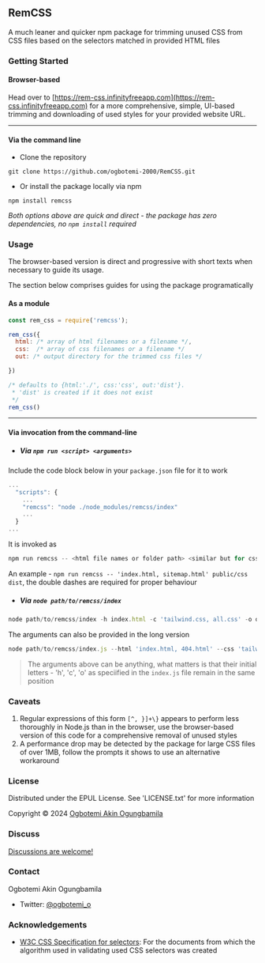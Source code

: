 ## RemCSS

A much leaner and quicker npm package for trimming unused CSS from CSS files based on the selectors matched in provided HTML files


### Getting Started


#### Browser-based
Head over to [https://rem-css.infinityfreeapp.com](https://rem-css.infinityfreeapp.com) for a more comprehensive, simple, UI-based trimming and downloading of used styles for your provided website URL.

___

#### Via the command line
+ Clone the repository
```
git clone https://github.com/ogbotemi-2000/RemCSS.git
```

+ Or install the package locally via npm

```
npm install remcss
```

_Both options above are quick and direct - the package has zero dependencies, no `npm install` required_


### Usage

The browser-based version is direct and progressive with short texts when necessary to guide its usage.


The section below comprises guides for using the package programatically

#### As a module

```js
const rem_css = require('remcss');

rem_css({
  html: /* array of html filenames or a filename */,
  css:  /* array of css filenames or a filename */
  out: /* output directory for the trimmed css files */

})

/* defaults to {html:'./', css:'css', out:'dist'}.
 * 'dist' is created if it does not exist
 */
rem_css()

```
___

#### Via invocation from the command-line

+ ##### Via `npm run <script> <arguments>`

Include the code block below in your `package.json` file for it to work
```js
...
  "scripts": {
    ...
    "remcss": "node ./node_modules/remcss/index"
    ...
  }
...
```

It is invoked as 
```js
npm run remcss -- <html file names or folder path> <similar but for css> <output folder>
```
An example - `npm run remcss -- 'index.html, sitemap.html' public/css dist`, the double dashes are required for proper behaviour


+ ##### Via `node path/to/remcss/index`
```js
node path/to/remcss/index -h index.html -c 'tailwind.css, all.css' -o output-folder
```


The arguments can also be provided in the long version
```js
node path/to/remcss/index.js --html 'index.html, 404.html' --css 'tailwind.css, all.css' -output output-folder
```

> The arguments above can be anything, what matters is that their initial letters - 'h', 'c', 'o' as speciified in the `index.js` file remain in the same position

### Caveats

1. Regular expressions of this form `[^, }]+\}` appears to perform less thoroughly in Node.js than in the browser, use the browser-based version of this code for a comprehensive removal of unused styles
2. A performance drop may be detected by the package for large CSS files of over 1MB, follow the prompts it shows to use an alternative workaround 


### License

Distributed under the EPUL License. See 'LICENSE.txt' for more information

Copyright © 2024 [Ogbotemi Akin Ogungbamila](https://github.com/ogbotemi-2000)


### Discuss

[Discussions are welcome!](https://github.com/ogbotemi-2000/RemCSS/discussions/)

### Contact

Ogbotemi Akin Ogungbamila

+ Twitter: [@ogbotemi_o](https://twitter.com/ogbotemi_o)

### Acknowledgements

+ [W3C CSS Specification for selectors](https://www.w3.org/TR/selectors-3/#sequence): For the documents from which the algorithm used in validating used CSS selectors was created
